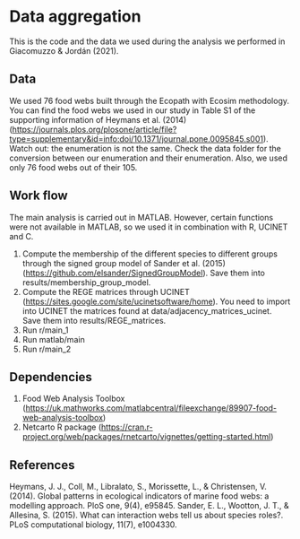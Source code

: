 # Data aggregation 

This is the code and the data we used during the analysis we performed in Giacomuzzo & Jordán (2021).

## Data
We used 76 food webs built through the Ecopath with Ecosim methodology. You can find the food webs we used in our study in Table S1 of the supporting information of Heymans et al. (2014) (https://journals.plos.org/plosone/article/file?type=supplementary&id=info:doi/10.1371/journal.pone.0095845.s001). Watch out: the enumeration is not the same. Check the data folder for the conversion between our enumeration and their enumeration. Also, we used only 76 food webs out of their 105.

## Work flow
The main analysis is carried out in MATLAB. However, certain functions were not available in MATLAB, so we used it in combination with R, UCINET and C.

1. Compute the membership of the different species to different groups through the signed group model of Sander et al. (2015) (https://github.com/elsander/SignedGroupModel). Save them into results/membership_group_model.
2. Compute the REGE matrices through UCINET (https://sites.google.com/site/ucinetsoftware/home). You need to import into UCINET the matrices found at data/adjacency_matrices_ucinet. Save them into results/REGE_matrices.
3. Run r/main_1
4. Run matlab/main
5. Run r/main_2

## Dependencies
1. Food Web Analysis Toolbox (https://uk.mathworks.com/matlabcentral/fileexchange/89907-food-web-analysis-toolbox)
2. Netcarto R package (https://cran.r-project.org/web/packages/rnetcarto/vignettes/getting-started.html)

## References
Heymans, J. J., Coll, M., Libralato, S., Morissette, L., & Christensen, V. (2014). Global patterns in ecological indicators of marine food webs: a modelling approach. PloS one, 9(4), e95845.
Sander, E. L., Wootton, J. T., & Allesina, S. (2015). What can interaction webs tell us about species roles?. PLoS computational biology, 11(7), e1004330.